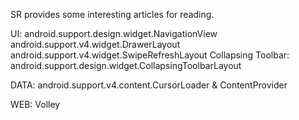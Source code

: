 SR provides some interesting articles for reading.

UI: 
    android.support.design.widget.NavigationView
    android.support.v4.widget.DrawerLayout
    android.support.v4.widget.SwipeRefreshLayout
    Collapsing Toolbar: android.support.design.widget.CollapsingToolbarLayout

DATA: android.support.v4.content.CursorLoader & ContentProvider

WEB: Volley



